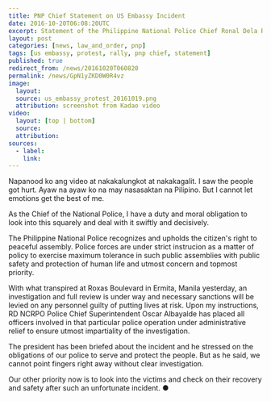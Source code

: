 ```yaml
---
title: PNP Chief Statement on US Embassy Incident
date: 2016-10-20T06:08:20UTC
excerpt: Statement of the Philippine National Police Chief Ronal Dela Rosa who is with President Rodrigo Duterte in China regarding the incident that transpired before the U.S. Embassy in Ermita, Manila on 19 October 2016.
layout: post
categories: [news, law_and_order, pnp]
tags: [us embassy, protest, rally, pnp chief, statement]
published: true
redirect_from: /news/20161020T060820
permalink: /news/GpN1yZKD0W0R4vz
image:
  layout:
  source: us_embassy_protest_20161019.png
  attribution: screenshot from Kadao video
video:
  layout: [top | bottom]
  source: 
  attribution: 
sources:
  - label:
    link:
---
```


Napanood ko ang video at nakakalungkot at nakakagalit.
I saw the people got hurt.
Ayaw na ayaw ko na may nasasaktan na Pilipino.
But I cannot let emotions get the best of me.

As the Chief of the National Police, I have a duty and moral obligation to look into this squarely and deal with it swiftly and decisively.

The Philippine National Police recognizes and upholds the citizen's right to peaceful assembly.
Police forces are under strict instrucion as a matter of policy to exercise maximum tolerance in such public assemblies with public safety and protection of human life and utmost concern and topmost priority.

With what transpired at Roxas Boulevard in Ermita, Manila yesterday, an investigation and full review is under way and necessary sanctions will be levied on any personnel guilty of putting lives at risk.
Upon my instructions, RD NCRPO Police Chief Superintendent Oscar Albayalde has placed all officers involved in that particular police operation under administrative relief to ensure utmost impartiality of the investigation.

The president has been briefed about the incident and he stressed on the obligations of our police to serve and protect the people.
But as he said, we cannot point fingers right away without clear investigation.

Our other priority now is to look into the victims and check on their recovery and safety after such an unfortunate incident.
&#x25cf;


